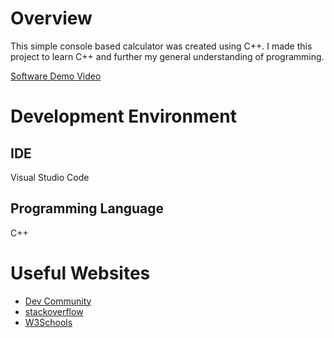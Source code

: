 # Overview

This simple console based calculator was created using C++.
I made this project to learn C++ and further my general understanding of programming.

[Software Demo Video]()

# Development Environment

## IDE

Visual Studio Code

## Programming Language

C++

# Useful Websites

- [Dev Community](https://dev.to/)
- [stackoverflow](https://stackoverflow.com/)
- [W3Schools](https://www.w3schools.com/cpp/)
